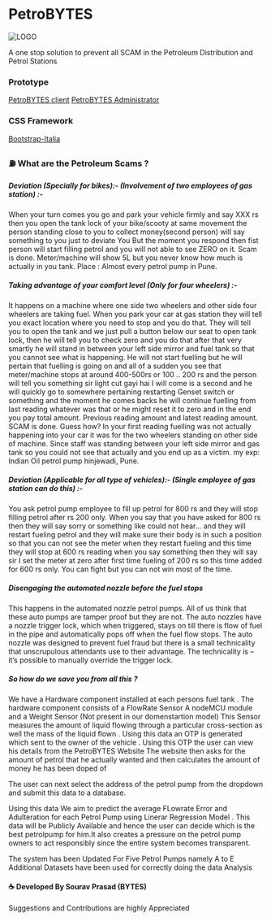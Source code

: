 # PetroBYTES
 ![LOGO](https://driller.000webhostapp.com/client/favicon.png)
 
 A one stop solution to prevent all SCAM in the Petroleum Distribution and Petrol Stations
 
### Prototype
[PetroBYTES client](https://driller.000webhostapp.com/client/)
[PetroBYTES Administrator](https://driller.000webhostapp.com/administrator/)

### CSS Framework
[Bootstrap-Italia](https://italia.github.io/bootstrap-italia/)

 
### :fuelpump: What are the Petroleum Scams ? 

##### Deviation (Specially for bikes):- (Involvement of two employees of gas station) :- 
When your turn comes you go and park your vehicle firmly and say XXX rs then you open the tank lock of your bike/scooty at same movement the person standing close to you to collect money(second person) will say something to you just to deviate You But the moment you respond then fist person will start filling petrol and you will not able to see ZERO on it. Scam is done. Meter/machine will show 5L but you never know how much is actually in you tank. 
Place : Almost every petrol pump in Pune.

##### Taking advantage of your comfort level (Only for four wheelers) :-  
 It happens on a machine where one side two wheelers and other side four wheelers are taking fuel. When you park your car at gas station they will tell you exact location where you need to stop and you do that. They will tell you to open the tank and we just pull a button below our seat to open tank lock, then he will tell you to check zero and you do that after that very smartly he will stand in between your left side mirror and fuel tank so that you cannot see what is happening. He will not start fuelling but he will pertain that fuelling is going on and all of a sudden you see that meter/machine stops at around 400-500rs or 100 .. 200 rs and the person will tell you something sir light cut gayi hai I will come is a second and he will quickly go to somewhere pertaining restarting Genset switch or something and the moment he comes backs he will continue fuelling from last reading whatever was that or he might reset it to zero and in the end you pay total amount. Previous reading amount and latest reading amount. SCAM is done. Guess how? In your first reading fuelling was not actually happening into your car it was for the two wheelers standing on other side of machine. Since staff was standing between your left side mirror and gas tank so you could not see that actually and you end up as a victim.
my exp: Indian Oil petrol pump hinjewadi, Pune.

##### Deviation (Applicable for all type of vehicles):- (Single employee of gas station can do this) :-  
You ask petrol pump employee to fill up petrol for 800 rs and they will stop filling petrol after rs 200 only. When you say that you have asked for 800 rs then they will say sorry or something like could not hear... and they will restart fueling petrol and they will make sure their body is in such a position so that you can not see the meter when they restart fueling and this time they will stop at 600 rs reading when you say something then they will say sir I set the meter at zero after first time fueling of 200 rs so this time added for 600 rs only. You can fight but you can not win most of the time.

 ##### Disengaging the automated nozzle before the fuel stops 
This happens in the automated nozzle petrol pumps. All of us think that these auto pumps are tamper proof but they are not. The auto nozzles have a nozzle trigger lock, which when triggered, stays on till there is flow of fuel in the pipe and automatically pops off when the fuel flow stops. The auto nozzle was designed to prevent fuel fraud but there is a small technicality that unscrupulous attendants use to their advantage. The technicality is – it’s possible to manually override the trigger lock.


##### So how do we save you from all this ? 

We have a Hardware component installed at each persons fuel tank . The hardware component consists of a FlowRate Sensor A nodeMCU module and a Weight Sensor (Not present in our domenstartion model) 
This Sensor measures the amount of liquid flowing through a particular cross-section as well the mass of the liquid flown . Using this data an OTP is generated which sent to the owner of the vehicle . Using this OTP the user can view his details from the PetroBYTES Website
The website then asks for the amount of petrol that he actually wanted and then calculates the amount of money he has been doped of 

The user can next select the address of the petrol pump from the dropdown and submit this data to a database.

Using this data We aim to predict the average FLowrate Error and Adulteration for each Petrol Pump using Linerar Regression Model . This data will be Publicly Available and hence the user can decide which is the best petrolpump for him.It also creates a pressure on the petrol pump owners to act responsibly since the entire system becomes transparent.

The system has been Updated For Five Petrol Pumps namely A to E
Additional Datasets have been used for correctly doing the data Analysis

#### :coffee: Developed By Sourav Prasad (BYTES)
Suggestions and Contributions are highly Appreciated

